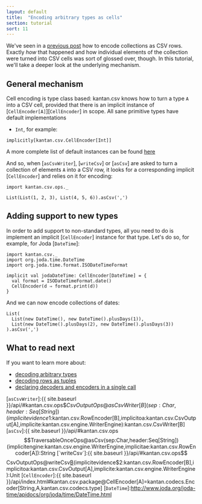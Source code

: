 ```yaml
---
layout: default
title:  "Encoding arbitrary types as cells"
section: tutorial
sort: 11
---
```

We've seen in a [previous post](collections_as_rows.html) how to encode collections as CSV rows. Exactly *how* that
happened and how individual elements of the collection were turned into CSV cells was sort of glossed over, though. In 
this tutorial, we'll take a deeper look at the underlying mechanism.

## General mechanism

Cell encoding is type class based: kantan.csv knows how to turn a type `A` into a CSV cell, provided that there is an
implicit instance of [`CellEncoder[A]`][`CellEncoder`] in scope. All sane primitive types have default implementations
 - `Int`, for example:

```tut
implicitly[kantan.csv.CellEncoder[Int]]
```

A more complete list of default instances can be found [here](default_instances.html)

And so, when [`asCsvWriter`], [`writeCsv`] or [`asCsv`] are asked to turn a collection of elements `A` into a CSV row,
it looks for a corresponding implicit [`CellEncoder`] and relies on it for encoding:

```tut
import kantan.csv.ops._

List(List(1, 2, 3), List(4, 5, 6)).asCsv(',')
```

## Adding support to new types

In order to add support to non-standard types, all you need to do is implement an implicit [`CellEncoder`] instance for
that type. Let's do so, for example, for Joda [`DateTime`]:
 
```tut:silent
import kantan.csv._
import org.joda.time.DateTime
import org.joda.time.format.ISODateTimeFormat

implicit val jodaDateTime: CellEncoder[DateTime] = {
  val format = ISODateTimeFormat.date()
  CellEncoder(d ⇒ format.print(d))
}
```

And we can now encode collections of dates:

```tut
List(
  List(new DateTime(), new DateTime().plusDays(1)),
  List(new DateTime().plusDays(2), new DateTime().plusDays(3))
).asCsv(',')
```

## What to read next
If you want to learn more about:

* [decoding arbitrary types](cells_as_arbitrary_types.html)
* [decoding rows as tuples](rows_as_tuples.html)
* [declaring decoders and encoders in a single call](codecs.html)


[`asCsvWriter`]:{{ site.baseurl }}/api/#kantan.csv.ops$$CsvOutputOps@asCsvWriter[B](sep:Char,header:Seq[String])(implicitevidence$1:kantan.csv.RowEncoder[B],implicitoa:kantan.csv.CsvOutput[A],implicite:kantan.csv.engine.WriterEngine):kantan.csv.CsvWriter[B]
[`asCsv`]:{{ site.baseurl }}/api/#kantan.csv.ops$$TraversableOnceOps@asCsv(sep:Char,header:Seq[String])(implicitengine:kantan.csv.engine.WriterEngine,implicitae:kantan.csv.RowEncoder[A]):String
[`writeCsv`]:{{ site.baseurl }}/api/#kantan.csv.ops$$CsvOutputOps@writeCsv[B](rows:TraversableOnce[B],sep:Char,header:Seq[String])(implicitevidence$2:kantan.csv.RowEncoder[B],implicitoa:kantan.csv.CsvOutput[A],implicite:kantan.csv.engine.WriterEngine):Unit
[`CellEncoder`]:{{ site.baseurl }}/api/index.html#kantan.csv.package@CellEncoder[A]=kantan.codecs.Encoder[String,A,kantan.csv.codecs.type]
[`DateTime`]:http://www.joda.org/joda-time/apidocs/org/joda/time/DateTime.html